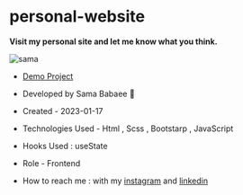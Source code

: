 # personal-website

**Visit my personal site and let me know what you think.**

![sama](https://user-images.githubusercontent.com/107030945/212933350-7c336877-7db0-42fa-b56b-f8967be7902c.png)

- [Demo Project](https://sama-babaee-web.github.io/Personal-Site/)

- Developed by Sama Babaee 👻

-  Created - 2023-01-17

- Technologies Used - Html , Scss , Bootstarp , JavaScript  

- Hooks Used : useState 

- Role - Frontend

- How to reach me : with my [instagram](https://www.instagram.com/sama_babaee_web/) and [linkedin](https://www.linkedin.com/in/sama-babaee-54135324b/)
